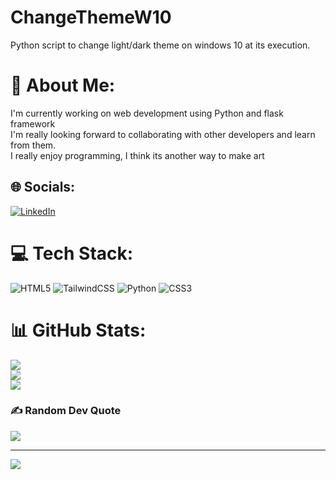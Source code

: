 # ChangeThemeW10
Python script to change light/dark theme on windows 10 at its execution.

# 💫 About Me:
I'm currently working on web development using Python and flask framework<br>I'm really looking forward to collaborating with other developers and learn from them.<br>I really enjoy programming, I think its another way to make art


## 🌐 Socials:
[![LinkedIn](https://img.shields.io/badge/LinkedIn-%230077B5.svg?logo=linkedin&logoColor=white)](https://linkedin.com/in/https://www.linkedin.com/in/andr%C3%A9s-rojas-15832a266/) 

# 💻 Tech Stack:
![HTML5](https://img.shields.io/badge/html5-%23E34F26.svg?style=for-the-badge&logo=html5&logoColor=white) ![TailwindCSS](https://img.shields.io/badge/tailwindcss-%2338B2AC.svg?style=for-the-badge&logo=tailwind-css&logoColor=white) ![Python](https://img.shields.io/badge/python-3670A0?style=for-the-badge&logo=python&logoColor=ffdd54) ![CSS3](https://img.shields.io/badge/css3-%231572B6.svg?style=for-the-badge&logo=css3&logoColor=white)
# 📊 GitHub Stats:
![](https://github-readme-stats.vercel.app/api?username=AndresRojas22&theme=dark&hide_border=false&include_all_commits=false&count_private=false)<br/>
![](https://github-readme-streak-stats.herokuapp.com/?user=AndresRojas22&theme=dark&hide_border=false)<br/>
![](https://github-readme-stats.vercel.app/api/top-langs/?username=AndresRojas22&theme=dark&hide_border=false&include_all_commits=false&count_private=false&layout=compact)

### ✍️ Random Dev Quote
![](https://quotes-github-readme.vercel.app/api?type=horizontal&theme=dark)

---
[![](https://visitcount.itsvg.in/api?id=AndresRojas22&icon=0&color=0)](https://visitcount.itsvg.in)

<!-- Proudly created with GPRM ( https://gprm.itsvg.in ) -->
